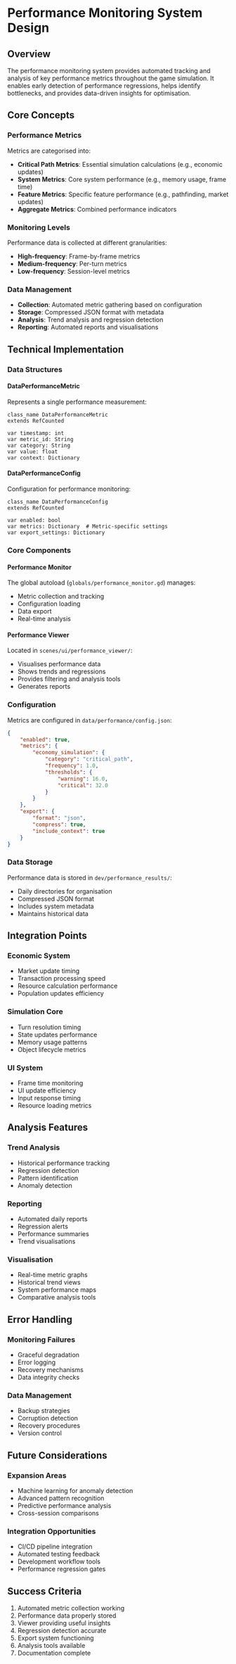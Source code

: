 # Performance Monitoring System Design

## Overview
The performance monitoring system provides automated tracking and analysis of key performance metrics throughout the game simulation. It enables early detection of performance regressions, helps identify bottlenecks, and provides data-driven insights for optimisation.

## Core Concepts

### Performance Metrics
Metrics are categorised into:
- **Critical Path Metrics**: Essential simulation calculations (e.g., economic updates)
- **System Metrics**: Core system performance (e.g., memory usage, frame time)
- **Feature Metrics**: Specific feature performance (e.g., pathfinding, market updates)
- **Aggregate Metrics**: Combined performance indicators

### Monitoring Levels
Performance data is collected at different granularities:
- **High-frequency**: Frame-by-frame metrics
- **Medium-frequency**: Per-turn metrics
- **Low-frequency**: Session-level metrics

### Data Management
- **Collection**: Automated metric gathering based on configuration
- **Storage**: Compressed JSON format with metadata
- **Analysis**: Trend analysis and regression detection
- **Reporting**: Automated reports and visualisations

## Technical Implementation

### Data Structures

#### DataPerformanceMetric
Represents a single performance measurement:
```gdscript
class_name DataPerformanceMetric
extends RefCounted

var timestamp: int
var metric_id: String
var category: String
var value: float
var context: Dictionary
```

#### DataPerformanceConfig
Configuration for performance monitoring:
```gdscript
class_name DataPerformanceConfig
extends RefCounted

var enabled: bool
var metrics: Dictionary  # Metric-specific settings
var export_settings: Dictionary
```

### Core Components

#### Performance Monitor
The global autoload (`globals/performance_monitor.gd`) manages:
- Metric collection and tracking
- Configuration loading
- Data export
- Real-time analysis

#### Performance Viewer
Located in `scenes/ui/performance_viewer/`:
- Visualises performance data
- Shows trends and regressions
- Provides filtering and analysis tools
- Generates reports

### Configuration
Metrics are configured in `data/performance/config.json`:
```json
{
    "enabled": true,
    "metrics": {
        "economy_simulation": {
            "category": "critical_path",
            "frequency": 1.0,
            "thresholds": {
                "warning": 16.0,
                "critical": 32.0
            }
        }
    },
    "export": {
        "format": "json",
        "compress": true,
        "include_context": true
    }
}
```

### Data Storage
Performance data is stored in `dev/performance_results/`:
- Daily directories for organisation
- Compressed JSON format
- Includes system metadata
- Maintains historical data

## Integration Points

### Economic System
- Market update timing
- Transaction processing speed
- Resource calculation performance
- Population updates efficiency

### Simulation Core
- Turn resolution timing
- State updates performance
- Memory usage patterns
- Object lifecycle metrics

### UI System
- Frame time monitoring
- UI update efficiency
- Input response timing
- Resource loading metrics

## Analysis Features

### Trend Analysis
- Historical performance tracking
- Regression detection
- Pattern identification
- Anomaly detection

### Reporting
- Automated daily reports
- Regression alerts
- Performance summaries
- Trend visualisations

### Visualisation
- Real-time metric graphs
- Historical trend views
- System performance maps
- Comparative analysis tools

## Error Handling

### Monitoring Failures
- Graceful degradation
- Error logging
- Recovery mechanisms
- Data integrity checks

### Data Management
- Backup strategies
- Corruption detection
- Recovery procedures
- Version control

## Future Considerations

### Expansion Areas
- Machine learning for anomaly detection
- Advanced pattern recognition
- Predictive performance analysis
- Cross-session comparisons

### Integration Opportunities
- CI/CD pipeline integration
- Automated testing feedback
- Development workflow tools
- Performance regression gates

## Success Criteria
1. Automated metric collection working
2. Performance data properly stored
3. Viewer providing useful insights
4. Regression detection accurate
5. Export system functioning
6. Analysis tools available
7. Documentation complete